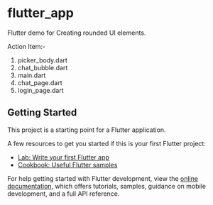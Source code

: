 # flutter_app

Flutter demo for Creating rounded UI elements.

 Action Item:-
 1. picker_body.dart
 2. chat_bubble.dart
 3. main.dart
 4. chat_page.dart
 5. login_page.dart


## Getting Started

This project is a starting point for a Flutter application.

A few resources to get you started if this is your first Flutter project:

- [Lab: Write your first Flutter app](https://docs.flutter.dev/get-started/codelab)
- [Cookbook: Useful Flutter samples](https://docs.flutter.dev/cookbook)

For help getting started with Flutter development, view the
[online documentation](https://docs.flutter.dev/), which offers tutorials,
samples, guidance on mobile development, and a full API reference.
